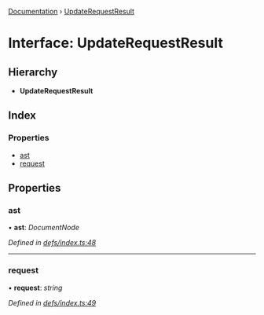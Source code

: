 [Documentation](../README.md) › [UpdateRequestResult](updaterequestresult.md)

# Interface: UpdateRequestResult

## Hierarchy

* **UpdateRequestResult**

## Index

### Properties

* [ast](updaterequestresult.md#ast)
* [request](updaterequestresult.md#request)

## Properties

###  ast

• **ast**: *DocumentNode*

*Defined in [defs/index.ts:48](https://github.com/badbatch/graphql-box/blob/25fe942/packages/request-parser/src/defs/index.ts#L48)*

___

###  request

• **request**: *string*

*Defined in [defs/index.ts:49](https://github.com/badbatch/graphql-box/blob/25fe942/packages/request-parser/src/defs/index.ts#L49)*

